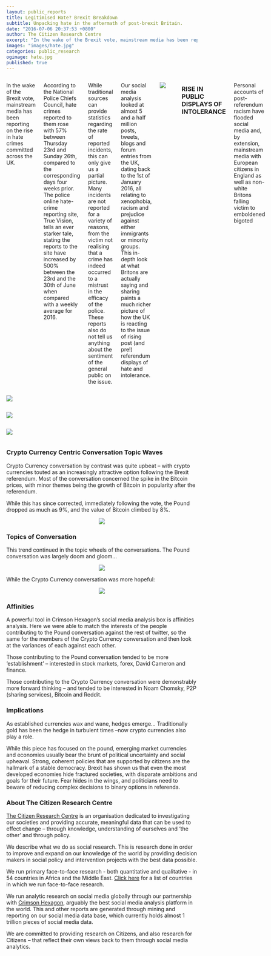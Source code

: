 ```yaml
---
layout: public_reports
title: Legitimised Hate? Brexit Breakdown
subtitle: Unpacking hate in the aftermath of post-brexit Britain. 
date: "2016-07-06 20:37:53 +0800"
author: The Citizen Research Centre
excerpt: "In the wake of the Brexit vote, mainstream media has been reporting on the rise in hate crimes committed across the UK."
images: "images/hate.jpg"
categories: public_research
ogimage: hate.jpg
published: true
---
```

<div class="row">
    <div class='medium-2 large-2 columns'>
        <div class='spacing'></div>
    </div>
<div class='medium-8 large-8 columns'>
<p>In the wake of the Brexit vote, mainstream media has been reporting on the rise in hate crimes committed across the UK.</p>

<p>According to the National Police Chiefs Council, hate crimes reported to them rose with 57% between Thursday 23rd and Sunday 26th, compared to the corresponding days four weeks prior. The police online hate-crime reporting site, True Vision, tells an ever starker tale, stating the reports to the site have increased by 500% between the 23rd and the 30th of June when compared with a weekly average for 2016.</p>

<p>While traditional sources can provide statistics regarding the rate of reported incidents, this can only give us a partial picture. Many incidents are not reported for a variety of reasons, from the victim not realising that a crime has indeed occurred to a mistrust in the efficacy of the police. These reports also do not tell us anything about the sentiment of the general public on the issue.</p>

<p>Our social media analysis looked at almost 5 and a half million posts, tweets, blogs and forum entries from the UK, dating back to the 1st of January 2016, all relating to xenophobia, racism and prejudice against  either immigrants or minority groups. This in-depth look at what Britons are actually saying and sharing paints a much richer picture of how the UK is reacting to the issue of rising post (and pre!) referendum displays of hate and intolerance.</p>

<p style="text-align: center;" ><img src="images/blog-images/hate_tweets.jpg"></p>
<div class='spacing'></div>
<h3>RISE IN PUBLIC DISPLAYS OF INTOLERANCE</h3>
<p>Personal accounts of post-referendum racism have flooded social media and, by extension, mainstream media with European citizens in England as well as non-white Britons falling victim to emboldened bigoted </p>
</div>
<div class='medium-2 large-2 columns'>
        <div class='spacing'></div>
    </div>
</div>
<div class="row">
    <div class='medium-2 large-2 columns'>
        <div class='spacing'></div>
    </div>
    <div class='medium-4 large-4 columns'>
        <p ><img src="images/blog-images/hate_tweet_1.jpg"></p>
    </div>
    <div class='medium-4 large-4 columns'>
        <p ><img src="images/blog-images/hate_tweet_3.jpg"></p>
    </div>
<div class='medium-2 large-2 columns'>
        <div class='spacing'></div>
    </div>
</div>
<div class="row">
    <div class='medium-4 large-4 columns'>
        <div class='spacing'></div>
    </div>
<div class='medium-4 large-4 columns'>
        <p ><img src="images/blog-images/hate_tweet_2.jpg"></p>
    </div>
    <div class='medium-4 large-4 columns'>
        <div class='spacing'></div>
    </div>
</div>
<div class='spacing'></div>
<h3>Crypto Currency Centric Conversation Topic Waves</h3>
<p>Crypto Currency conversation by contrast was quite upbeat – with crypto currencies touted as an increasingly attractive option following the Brexit referendum.  Most of the conversation concerned the spike in the Bitcoin prices, with minor themes being the growth of Bitcoin in popularity after the referendum.</p><p>
While this has since corrected, immediately following the vote, the Pound dropped as much as 9%, and the value of Bitcoin climbed by 8%.
</p>
<p style="text-align: center;" ><img src="images/blog-images/crypto_conversation.PNG"></p>
<div class='spacing'></div>
<h3>Topics of Conversation</h3>
<p>This trend continued in the topic wheels of the conversations. The Pound conversation was largely doom and gloom…</p>
<p style="text-align: center;" ><img src="images/blog-images/pound_wheel.PNG"></p>
<p>While the Crypto Currency conversation was more hopeful:</p>
<p style="text-align: center;" ><img src="images/blog-images/crypto_wheel.PNG"></p>
<div class='spacing'></div>
<h3>Affinities</h3>
<p>A powerful tool in Crimson Hexagon’s social media analysis box is affinities analysis. Here we were able to match the interests of the people contributing to the Pound conversation against the rest of twitter, so the same for the members of the Crypto Currency conversation and then look at the variances of each against each other.</p><p>
Those contributing to the Pound conversation tended to be more ‘establishment’ – interested in stock markets, forex, David Cameron and finance.</p><p>
Those contributing to the Crypto Currency conversation were demonstrably more forward thinking – and tended to be interested in Noam Chomsky, P2P (sharing services), Bitcoin and Reddit. 
</p>
<h3>Implications</h3>
<p>As established currencies wax and wane, hedges emerge… Traditionally gold has been the hedge in turbulent times –now crypto currencies also play a role.</p><p>
While this piece has focused on the pound, emerging market currencies and economies usually bear the brunt of political uncertainty and social upheaval. Strong, coherent policies that are supported by citizens are the hallmark of a stable democracy. Brexit has shown us that even the most developed economies hide fractured societies, with disparate ambitions and goals for their future. Fear hides in the wings, and politicians need to beware of reducing complex decisions to binary options in referenda.
</p>
<h3>About The Citizen Research Centre</h3>
<p><a href="{{site.url}}" target="_blank">The Citizen Research Centre</a> is an organisation dedicated to investigating our societies and providing accurate, meaningful data that can be used to effect change – through knowledge, understanding of ourselves and ‘the other’ and through policy.</p><p>
We describe what we do as social research. This is research done in order to improve and expand on our knowledge of the world by providing decision makers in social policy and intervention projects with the best data possible.</p><p>
We run primary face-to-face research - both quantitative and qualitative - in 54 countries in Africa and the Middle East. <a href="http://citizenresearchcentre.org/where-we-work.html">Click here</a> for a list of countries in which we run face-to-face research.</p><p>
We run analytic research on social media globally through our partnership with <a href="http://www.crimsonhexagon.com/" target="_blank">Crimson Hexagon</a>, arguably the best social media analysis platform in the world. This and other reports are generated through mining and reporting on our social media data base, which currently holds almost 1 trillion pieces of social media data.</p><p>
We are committed to providing research on Citizens, and also research for Citizens – that reflect their own views back to them through social media analytics.
</p>
</div>
<div class='medium-2 large-2 columns'>
    <div class='spacing'></div>
    </div>
</div>




<script>
  $(function () {

    $(document).ready(function () {

        // Build the chart
        $('#prevote').highcharts({
            chart: {
                plotBackgroundColor: null,
                plotBorderWidth: null,
                plotShadow: false,
                type: 'pie'
            },
            title: {
                text: 'June 1- June 22nd (the days before the referendum) '
            },
            tooltip: {
                pointFormat: '{series.name}: <b>{point.percentage:.1f}%</b>'
            },
            plotOptions: {
                pie: {
                    allowPointSelect: true,
                    cursor: 'pointer',
                    size: '80%',
                    dataLabels: {
                        enabled: true
                    },
                    showInLegend: false
                }
            },
            series: [{
                name: '% of Brexit Conversation',
                colorByPoint: true,
                data: [{
                    name: 'Under 18 (51 365 posts)',
                    color: '#26B8EB',
                    y: 6.5
                }, {
                    name: '18-24 (8 407 posts)',
                    color: '#333333',
                    y: 1.2
                }, {
                    name: '25-34 (12 404 posts)',
                    color: '#868686',
                    y: 1.8
                }, {
                    name: '35 + (605 724 posts)',
                    color: '#F9A61C',
                    y: 89.4,
                    sliced: true,
                    selected: true
                }]
            }]
        });
    });
});
  </script>

  <script>
  $(function () {

    $(document).ready(function () {

        // Build the chart
        $('#voteday').highcharts({
            chart: {
                plotBackgroundColor: null,
                plotBorderWidth: null,
                plotShadow: false,
                type: 'pie'
            },
            title: {
                text: 'The day of the referendum'
            },
            tooltip: {
                pointFormat: '{series.name}: <b>{point.percentage:.1f}%</b>'
            },
            plotOptions: {
                pie: {
                    allowPointSelect: true,
                    cursor: 'pointer',
                     size: '80%',
                    dataLabels: {
                        enabled: true
                    },
                    showInLegend: false
                }
            },
            series: [{
                name: '% of Brexit Conversation',
                colorByPoint: true,
                data: [{
                    name: 'Under 18 (20 180 posts)',
                    color: '#26B8EB',
                    y: 14.9
                }, {
                    name: '18-24 (4 397 posts)',
                    color: '#333333',
                    y: 3.2
                }, {
                    name: '25-34 (4036 posts)',
                    color: '#868686',
                    y: 3
                }, {
                    name: '35 + (107 166  posts)',
                    color: '#F9A61C',
                    y: 78.9,
                    sliced: true,
                    selected: true
                }]
            }]
        });
    });
});
  </script>

<script>
  $(function () {

    $(document).ready(function () {

        // Build the chart
        $('#threedaysafter').highcharts({
            chart: {
                plotBackgroundColor: null,
                plotBorderWidth: null,
                plotShadow: false,
                type: 'pie'
            },
            title: {
                text: 'Three days after the referendum (24-26 June)'
            },
            tooltip: {
                pointFormat: '{series.name}: <b>{point.percentage:.1f}%</b>'
            },
            plotOptions: {
                pie: {
                    allowPointSelect: true,
                    cursor: 'pointer',
                     size: '80%',
                    dataLabels: {
                        enabled: true
                    },
                    showInLegend: false
                }
            },
            series: [{
                name: '% of Brexit Conversation',
                colorByPoint: true,
                data: [{
                    name: 'Under 18 (86 551 posts)',
                    color: '#26B8EB',
                    y: 14.5
                }, {
                    name: '18-24 (20 014 posts)',
                    color: '#333333',
                    y: 3.4
                }, {
                    name: '25-34 (17 781 posts)',
                    color: '#868686',
                    y: 3
                }, {
                    name: '35 + (471 369   posts)',
                    color: '#F9A61C',
                    y: 79.1,
                    sliced: true,
                    selected: true
                }]
            }]
        });
    });
});
  </script>
   
<script>
  $(function () {

    $(document).ready(function () {

        // Build the chart
        $('#lastdaysjune').highcharts({
            chart: {
                plotBackgroundColor: null,
                plotBorderWidth: null,
                plotShadow: false,
                type: 'pie'
            },
            title: {
                text: 'The last three days of June'
            },
            tooltip: {
                pointFormat: '{series.name}: <b>{point.percentage:.1f}%</b>'
            },
            plotOptions: {
                pie: {
                    allowPointSelect: true,
                    cursor: 'pointer',
                    size: '80%',
                    dataLabels: {
                        enabled: true
                    },
                    showInLegend: false
                }
            },
            series: [{
                name: '% of Brexit Conversation',
                colorByPoint: true,
                data: [{
                    name: 'Under 18 (18 565 posts)',
                    color: '#26B8EB',
                    y: 6.2
                }, {
                    name: '18-24 (3772 posts)',
                    color: '#333333',
                    y: 1.3
                }, {
                    name: '25-34 (6705 posts)',
                    color: '#868686',
                    y: 2.2
                }, {
                    name: '35 + (269 335  posts)',
                    color: '#F9A61C',
                    y: 90.3,
                    sliced: true,
                    selected: true
                }]
            }]
        });
    });
});
  </script>